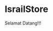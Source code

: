 # IsrailStore

Selamat Datang!!! 

<html>
<head>
    <title>Form Pembayaran</title>
    <style>
        .container {
            max-width: 400px;
            margin: 0 auto;
            padding: 20px;
            border: 1px solid #ccc;
            border-radius: 5px;
        }

        .form-group {
            margin-bottom: 20px;
        }

        .form-group label {
            display: block;
            margin-bottom: 5px;
        }

        .form-group input {
            width: 100%;
            padding: 10px;
            border: 1px solid #ccc;
            border-radius: 5px;
        }

        .form-group select {
            width: 100%;
            padding: 10px;
            border: 1px solid #ccc;
            border-radius: 5px;
        }

        .form-group button {
            width: 100%;
            padding: 10px;
            background-color: #4CAF50;
            color: white;
            border: none;
            border-radius: 5px;
            cursor: pointer;
        }
    </style>
</head>
<body>
    <div class="container">
        <form action="https://api.whatsapp.com/send" method="get">
            <div class="form-group">
                <label for="name">Nama</label>
                <input type="text" id="name" name="name" required>
            </div>
            <div class="form-group">
                <label for="amount">Nominal</label>
                <input type="number" id="amount" name="amount" required>
            </div>
            <div class="form-group">
                <label for="payment-method">Metode Pembayaran</label>
                <select id="payment-method" name="payment-method" required>
                    <option value="minjem dulu">Minjem Dulu</option>
                    <option value="e-wallet">E-Wallet</option>
                    <option value="cod">COD</option>
                </select>
            </div>
            <div class="form-group">
                <button type="submit">Bayar via WhatsApp</button>
            </div>
        </form>
    </div>
</body>
</html>
